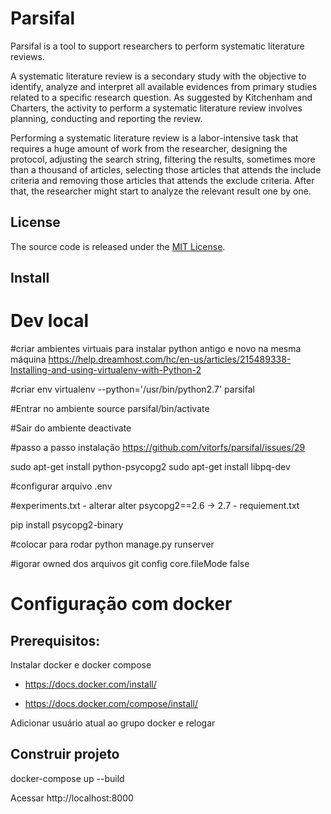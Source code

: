 # Parsifal

Parsifal is a tool to support researchers to perform systematic literature reviews.

A systematic literature review is a secondary study with the objective to identify, analyze and interpret all available evidences from primary studies related to a specific research question. As suggested by Kitchenham and Charters, the activity to perform a systematic literature review involves planning, conducting and reporting the review.

Performing a systematic literature review is a labor-intensive task that requires a huge amount of work from the researcher, designing the protocol, adjusting the search string, filtering the results, sometimes more than a thousand of articles, selecting those articles that attends the include criteria and removing those articles that attends the exclude criteria. After that, the researcher might start to analyze the relevant result one by one.

## License

The source code is released under the [MIT License](https://github.com/vitorfs/parsifal/blob/master/LICENSE).

## Install

# Dev local
#criar ambientes virtuais para instalar python antigo e novo na mesma máquina
https://help.dreamhost.com/hc/en-us/articles/215489338-Installing-and-using-virtualenv-with-Python-2

#criar env
virtualenv --python='/usr/bin/python2.7' parsifal

#Entrar no ambiente
source parsifal/bin/activate

#Sair do ambiente 
deactivate

#passo a passo instalação
https://github.com/vitorfs/parsifal/issues/29

sudo apt-get install python-psycopg2
sudo apt-get install libpq-dev

#configurar arquivo .env

#experiments.txt - alterar
alter psycopg2==2.6 -> 2.7 - requiement.txt

pip install psycopg2-binary

#colocar para rodar
python manage.py runserver

#igorar owned dos arquivos
git config core.fileMode false

# Configuração com docker

## Prerequisitos:

Instalar docker e docker compose

* https://docs.docker.com/install/

* https://docs.docker.com/compose/install/

Adicionar usuário atual ao grupo docker e relogar

## Construir projeto

docker-compose up --build

Acessar http://localhost:8000

